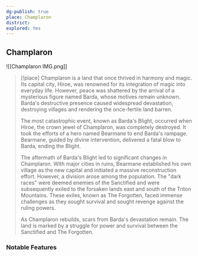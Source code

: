 ```yaml
---
dg-publish: true
place: Champlaron
district:
explored: Yes
---
```

## Champlaron

![[Champlaron IMG.png]]


>[!place]
>Champlaron is a land that once thrived in harmony and magic. Its capital city, Hiroe, was renowned for its integration of magic into everyday life. However, peace was shattered by the arrival of a mysterious figure named Barda, whose motives remain unknown. Barda's destructive presence caused widespread devastation, destroying villages and rendering the once-fertile land barren.
>
>The most catastrophic event, known as Barda's Blight, occurred when Hiroe, the crown jewel of Champlaron, was completely destroyed. It took the efforts of a hero named Bearmane to end Barda's rampage. Bearmane, guided by divine intervention, delivered a fatal blow to Barda, ending the Blight.
>
>The aftermath of Barda's Blight led to significant changes in Champlaron. With major cities in ruins, Bearmane established his own village as the new capital and initiated a massive reconstruction effort. However, a division arose among the population. The "dark races" were deemed enemies of the Sanctified and were subsequently exiled to the forsaken lands east and south of the Triton Mountains. These exiles, known as The Forgotten, faced immense challenges as they sought survival and sought revenge against the ruling powers.
>
>As Champlaron rebuilds, scars from Barda's devastation remain. The land is marked by a struggle for power and survival between the Sanctified and The Forgotten.


### Notable Features 